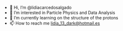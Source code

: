 - 👋 Hi, I’m @lidiacarcedosalgado
- 👀 I’m interested in Particle Physics and Data Analysis
- 🌱 I’m currently learning on the structure of the protons
- 📫 How to reach me lidia_13_dark@hotmail.es

<!---
lidiacarcedosalgado/lidiacarcedosalgado is a ✨ special ✨ repository because its `README.md` (this file) appears on your GitHub profile.
You can click the Preview link to take a look at your changes.
--->

